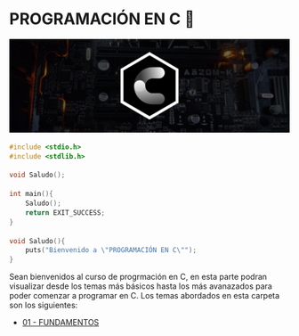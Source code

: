 # PROGRAMACIÓN EN C :croissant:
<div>
    <img src="IMG/banner.png">
</div>

```C
#include <stdio.h>
#include <stdlib.h>

void Saludo();

int main(){
    Saludo();
    return EXIT_SUCCESS;
}

void Saludo(){
    puts("Bienvenido a \"PROGRAMACIÓN EN C\"");
}
```
Sean bienvenidos al curso de progrmación en C, en esta parte podran visualizar desde los temas más básicos hasta los más avanazados para poder comenzar
a programar en C. Los temas abordados en esta carpeta son los siguientes:
<ul>
    <li><a href="01 - FUNDAMENTOS/00 - FUNDAMENTOS.md">01 - FUNDAMENTOS</a></li>
</ul>
